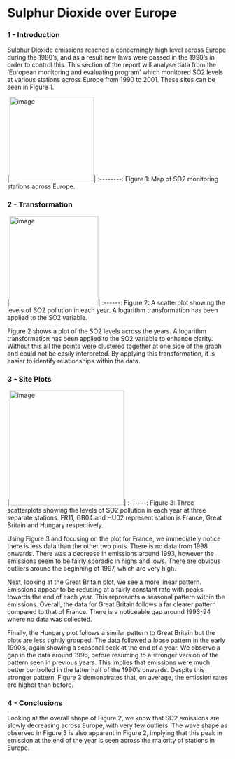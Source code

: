 # Sulphur Dioxide over Europe

### 1 - Introduction
Sulphur Dioxide emissions reached a concerningly high level across Europe during the 1980’s, and as a result new laws were passed in the 1990’s in order to control this. This section of the report will analyse data from the ‘European monitoring and evaluating program’ which monitored SO2 levels at various stations across Europe from 1990 to 2001. These sites can be seen in Figure 1.

|<img width="193" alt="image" src="https://user-images.githubusercontent.com/87599176/133639455-a7876bc6-779d-4b1d-b73b-3bde754e959c.png">|
:--------:
Figure 1: Map of SO2 monitoring stations across Europe.

### 2 - Transformation
|<img width="203" alt="image" src="https://user-images.githubusercontent.com/87599176/133639878-df6bb9b7-1a17-49a9-adf5-b9f2dadb0353.png">|
:------:
Figure 2: A scatterplot showing the levels of SO2 pollution in each year. A logarithm transformation has been applied to the SO2 variable.

Figure 2 shows a plot of the SO2 levels across the years. A logarithm transformation has been applied to the SO2 variable to enhance clarity. Without this all the points were clustered together at one side of the graph and could not be easily interpreted. By applying this transformation, it is easier to identify relationships within the data.

### 3 - Site Plots
|<img width="262" alt="image" src="https://user-images.githubusercontent.com/87599176/133640370-86add1e4-755c-453f-8a53-4c61e97762f9.png">|
:------:
Figure 3: Three scatterplots showing the levels of SO2 pollution in each year at three separate stations. FR11, GB04 and HU02 represent station is France, Great Britain and Hungary respectively.

Using Figure 3 and focusing on the plot for France, we immediately notice there is less data than the other two plots. There is no data from 1998 onwards. There was a decrease in emissions around 1993, however the emissions seem to be fairly sporadic in highs and lows. There are obvious outliers around the beginning of 1997, which are very high. 

Next, looking at the Great Britain plot, we see a more linear pattern. Emissions appear to be reducing at a fairly constant rate with peaks towards the end of each year. This represents a seasonal pattern within the emissions. Overall, the data for Great Britain follows a far clearer pattern compared to that of France. There is a noticeable gap around 1993-94 where no data was collected.

Finally, the Hungary plot follows a similar pattern to Great Britain but the plots are less tightly grouped. The data followed a loose pattern in the early 1990’s, again showing a seasonal peak at the end of a year. We observe a gap in the data around 1996, before resuming to a stronger version of the pattern seen in previous years. This implies that emissions were much better controlled in the latter half of the 1990’s onwards. Despite this stronger pattern, Figure 3 demonstrates that, on average, the emission rates are higher than before.

### 4 - Conclusions
Looking at the overall shape of Figure 2, we know that SO2 emissions are slowly decreasing across Europe, with very few outliers. The wave shape as observed in Figure 3 is also apparent in Figure 2, implying that this peak in emission at the end of the year is seen across the majority of stations in Europe.
